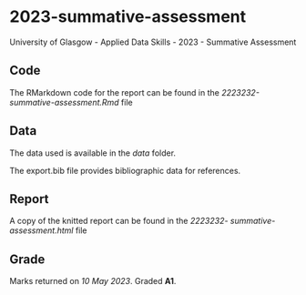 # 2023-summative-assessment
University of Glasgow - Applied Data Skills - 2023 - Summative Assessment

## Code
The RMarkdown code for the report can be found in the *2223232-summative-assessment.Rmd* file

## Data
The data used is available in the *data* folder.

The export.bib file provides bibliographic data for references.

## Report
A copy of the knitted report can be found in the *2223232- summative-assessment.html* file

## Grade
Marks returned on *10 May 2023*. Graded **A1**.
